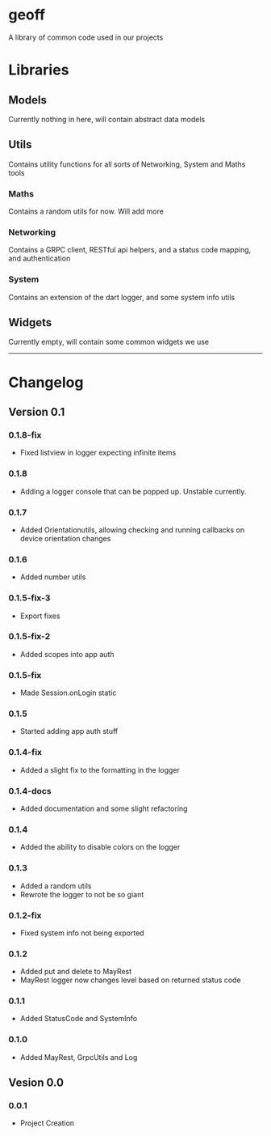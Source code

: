 # **geoff**
A library of common code used in our projects


# **Libraries**
## **Models**
Currently nothing in here, will contain abstract data models

## **Utils**
Contains utility functions for all sorts of Networking, System and Maths tools
### **Maths**
Contains a random utils for now. Will add more
### **Networking**
Contains a GRPC client, RESTful api helpers, and a status code mapping, and authentication
### **System**
Contains an extension of the dart logger, and some system info utils

## **Widgets**
Currently empty, will contain some common widgets we use

---

# **Changelog**

## **Version 0.1**
### **0.1.8-fix**
- Fixed listview in logger expecting infinite items

### **0.1.8**
- Adding a logger console that can be popped up. Unstable currently.

### **0.1.7**
- Added Orientationutils, allowing checking and running callbacks on device orientation changes

### **0.1.6**
- Added number utils

### **0.1.5-fix-3**
- Export fixes
  
### **0.1.5-fix-2**
- Added scopes into app auth

### **0.1.5-fix**
- Made Session.onLogin static

### **0.1.5**
- Started adding app auth stuff

### **0.1.4-fix**
- Added a slight fix to the formatting in the logger

### **0.1.4-docs**
- Added documentation and some slight refactoring

### **0.1.4**
- Added the ability to disable colors on the logger

### **0.1.3**
- Added a random utils
- Rewrote the logger to not be so giant

### **0.1.2-fix**
- Fixed system info not being exported

### **0.1.2**
- Added put and delete to MayRest
- MayRest logger now changes level based on returned status code

### **0.1.1**
- Added StatusCode and SystemInfo

### **0.1.0**
- Added MayRest, GrpcUtils and Log

## **Vesion 0.0**
### **0.0.1**
- Project Creation
